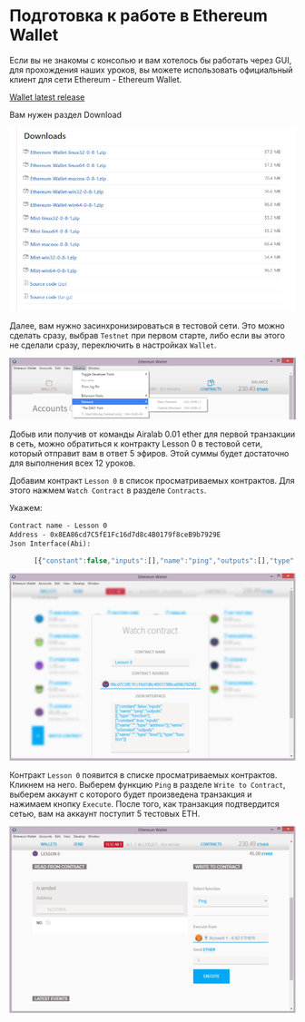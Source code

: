 # Подготовка к работе в Ethereum Wallet

Если вы не знакомы с консолью и вам хотелось бы работать через GUI, для прохождения наших уроков, вы можете использовать официальный клиент для сети Ethereum - Ethereum Wallet.

[Wallet latest release](https://github.com/ethereum/mist/releases)

Вам нужен раздел Download

![Screenshot 36](/img/Screenshot_36.png)

Далее, вам нужно засинхронизироваться в тестовой сети. Это можно сделать сразу, выбрав `Testnet` при первом старте, либо если вы этого не сделали сразу, переключить в настройках `Wallet`.

![Screenshot 37](/img/Screenshot_37.png)

Добыв или получив от команды Airalab 0.01 ether для первой транзакции в сеть, можно обратиться к контракту Lesson 0 в тестовой сети, который отправит вам в ответ 5 эфиров. Этой суммы будет достаточно для выполнения всех 12 уроков.

Добавим контракт `Lesson 0` в список просматриваемых контрактов. Для этого нажмем `Watch Contract` в разделе `Contracts`.

Укажем:

    Contract name - Lesson 0
    Address - 0x8EA86cd7C5fE1Fc16d7d8c4B0179f8ceB9b7929E
    Json Interface(Abi):
``` js
      [{"constant":false,"inputs":[],"name":"ping","outputs":[],"type":"function"},{"constant":true,"inputs":[{"name":"","type":"address"}],"name":"isSended","outputs":[{"name":"","type":"bool"}],"type":"function"}]
```
![Screenshot 38](/img/Screenshot_38.png)

Контракт `Lesson 0` появится в списке просматриваемых контрактов. Кликнем на него. Выберем функцию `Ping` в разделе `Write to Contract`, выберем аккаунт с которого будет произведена транзакция и нажимаем кнопку `Execute`. После того, как транзакция подтвердится сетью, вам на аккаунт поступит 5 тестовых ETH.

![Screenshot 39](/img/Screenshot_39.png)
